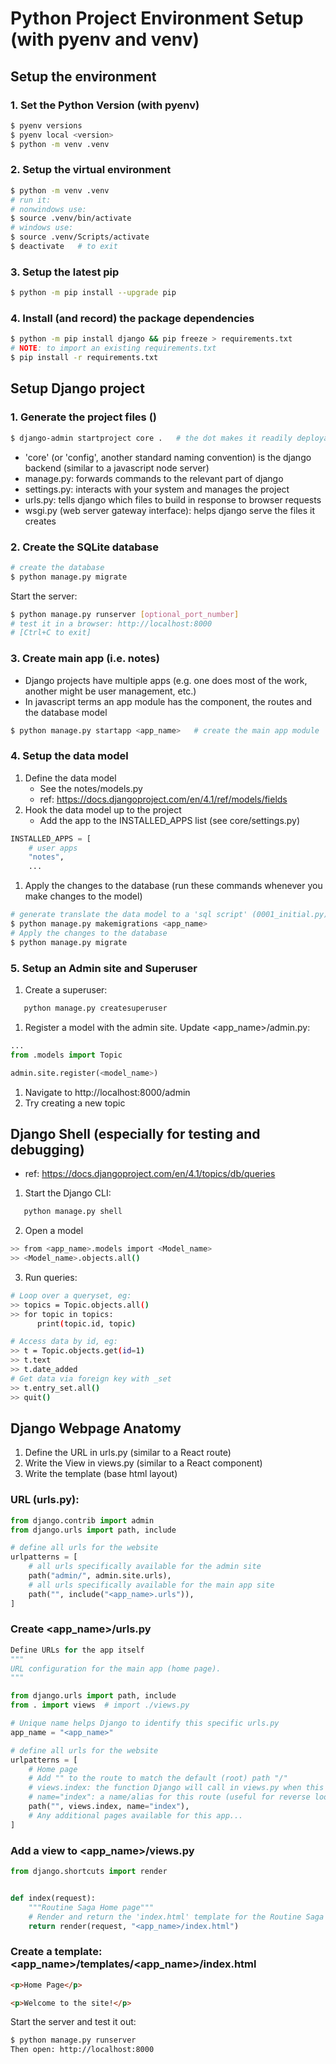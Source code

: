 # Python Project Environment Setup (with pyenv and venv)

## Setup the environment

### 1. Set the Python Version (with pyenv)

```bash
$ pyenv versions
$ pyenv local <version>
$ python -m venv .venv
```

### 2. Setup the virtual environment

```bash
$ python -m venv .venv
# run it:
# nonwindows use:
$ source .venv/bin/activate
# windows use:
$ source .venv/Scripts/activate
$ deactivate   # to exit
```

### 3. Setup the latest pip

```bash
$ python -m pip install --upgrade pip
```

### 4. Install (and record) the package dependencies

```bash
$ python -m pip install django && pip freeze > requirements.txt
# NOTE: to import an existing requirements.txt
$ pip install -r requirements.txt
```

## Setup Django project

### 1. Generate the project files ()

```bash
$ django-admin startproject core .   # the dot makes it readily deployable
```

- 'core' (or 'config', another standard naming convention) is the django
  backend (similar to a javascript node server)
- manage.py: forwards commands to the relevant part of django
- settings.py: interacts with your system and manages the project
- urls.py: tells django which files to build in response to browser requests
- wsgi.py (web server gateway interface): helps django serve the files it creates

### 2. Create the SQLite database

```bash
# create the database
$ python manage.py migrate
```

Start the server:

```bash
$ python manage.py runserver [optional_port_number]
# test it in a browser: http://localhost:8000
# [Ctrl+C to exit]
```

### 3. Create main app (i.e. notes)

- Django projects have multiple apps (e.g. one does most of the work, another might
  be user management, etc.)
- In javascript terms an app module has the component, the routes and the database model

```bash
$ python manage.py startapp <app_name>   # create the main app module
```

### 4. Setup the data model

1. Define the data model
   - See the notes/models.py
   - ref: https://docs.djangoproject.com/en/4.1/ref/models/fields
1. Hook the data model up to the project
   - Add the app to the INSTALLED_APPS list (see core/settings.py)

```python
INSTALLED_APPS = [
    # user apps
    "notes",
    ...
```

1. Apply the changes to the database (run these commands whenever you make changes to
   the model)

```bash
# generate translate the data model to a 'sql script' (0001_initial.py)
$ python manage.py makemigrations <app_name>
# Apply the changes to the database
$ python manage.py migrate
```

### 5. Setup an Admin site and Superuser

1. Create a superuser:

```bash
   python manage.py createsuperuser

```

1. Register a model with the admin site. Update <app_name>/admin.py:

```python
...
from .models import Topic

admin.site.register(<model_name>)
```

1. Navigate to http://localhost:8000/admin
1. Try creating a new topic

## Django Shell (especially for testing and debugging)

- ref: https://docs.djangoproject.com/en/4.1/topics/db/queries

1. Start the Django CLI:

```bash
   python manage.py shell
```

2. Open a model

```bash
>> from <app_name>.models import <Model_name>
>> <Model_name>.objects.all()
```

3. Run queries:

```bash
# Loop over a queryset, eg:
>> topics = Topic.objects.all()
>> for topic in topics:
      print(topic.id, topic)
```

```bash
# Access data by id, eg:
>> t = Topic.objects.get(id=1)
>> t.text
>> t.date_added
# Get data via foreign key with _set
>> t.entry_set.all()
>> quit()
```

## Django Webpage Anatomy

1. Define the URL in urls.py (similar to a React route)
1. Write the View in views.py (similar to a React component)
1. Write the template (base html layout)

### URL (urls.py):

```python
from django.contrib import admin
from django.urls import path, include

# define all urls for the website
urlpatterns = [
    # all urls specifically available for the admin site
    path("admin/", admin.site.urls),
    # all urls specifically available for the main app site
    path("", include("<app_name>.urls")),
]
```

### Create <app_name>/urls.py

```python
Define URLs for the app itself
"""
URL configuration for the main app (home page).
"""

from django.urls import path, include
from . import views  # import ./views.py

# Unique name helps Django to identify this specific urls.py
app_name = "<app_name>"

# define all urls for the website
urlpatterns = [
    # Home page
    # Add "" to the route to match the default (root) path "/"
    # views.index: the function Django will call in views.py when this route is matched
    # name="index": a name/alias for this route (useful for reverse lookups)
    path("", views.index, name="index"),
    # Any additional pages available for this app...
]
```

### Add a view to <app_name>/views.py

```python
from django.shortcuts import render


def index(request):
    """Routine Saga Home page"""
    # Render and return the 'index.html' template for the Routine Saga app
    return render(request, "<app_name>/index.html")
```

### Create a template: <app_name>/templates/<app_name>/index.html
```html
<p>Home Page</p>

<p>Welcome to the site!</p>
```

Start the server and test it out:
```bash
$ python manage.py runserver
Then open: http://localhost:8000
```
